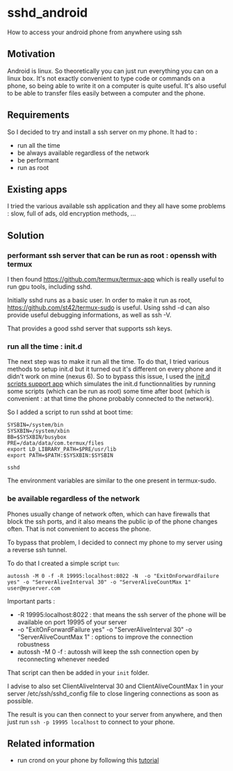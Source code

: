 # sshd_android
How to access your android phone from anywhere using ssh

## Motivation

Android is linux. So theoretically you can just run everything you can on a linux box.
It's not exactly convenient to type code or commands on a phone, so being able to write it on a computer is quite useful.
It's also useful to be able to transfer files easily between a computer and the phone.

## Requirements

So I decided to try and install a ssh server on my phone. It had to :
* run all the time
* be always available regardless of the network
* be performant
* run as root

## Existing apps
I tried the various available ssh application and they all have some problems : slow, full of ads, old encryption methods, ...

## Solution

### performant ssh server that can be run as root : openssh with termux

I then found https://github.com/termux/termux-app which is really useful to run gpu tools, including sshd.

Initially sshd runs as a basic user. In order to make it run as root, https://github.com/st42/termux-sudo is useful.
Using sshd -d can also provide useful debugging informations, as well as ssh -V.

That provides a good sshd server that supports ssh keys.

### run all the time : init.d

The next step was to make it run all the time. To do that, I tried various methods to setup init.d but it turned out it's different on every phone and it didn't work on mine (nexus 6). So to bypass this issue, I used the [init.d scripts support app](https://play.google.com/store/apps/details?id=com.ryosoftware.initd&hl=en) which simulates the init.d functionnalities by running some scripts (which can be run as root) some time after boot (which is convenient : at that time the phone probably connected to the network).

So I added a script to run sshd at boot time:
```
SYSBIN=/system/bin
SYSXBIN=/system/xbin
BB=$SYSXBIN/busybox
PRE=/data/data/com.termux/files
export LD_LIBRARY_PATH=$PRE/usr/lib
export PATH=$PATH:$SYSXBIN:$SYSBIN

sshd
```

The environment variables are similar to the one present in termux-sudo.

### be available regardless of the network

Phones usually change of network often, which can have firewalls that block the ssh ports, and it also means the public ip of the phone changes often. That is not convenient to access the phone.

To bypass that problem, I decided to connect my phone to my server using a reverse ssh tunnel.

To do that I created a simple script `tun`:
```
autossh -M 0 -f -R 19995:localhost:8022 -N  -o "ExitOnForwardFailure yes" -o "ServerAliveInterval 30" -o "ServerAliveCountMax 1" user@myserver.com
```

Important parts :
* -R 19995:localhost:8022 : that means the ssh server of the phone will be available on port 19995 of your server
* -o "ExitOnForwardFailure yes" -o "ServerAliveInterval 30" -o "ServerAliveCountMax 1" : options to improve the connection robustness
* autossh -M 0 -f : autossh will keep the ssh connection open by reconnecting whenever needed

That script can then be added in your `init` folder.

I advise to also set ClientAliveInterval 30 and ClientAliveCountMax 1 in your server /etc/ssh/sshd_config file to close lingering connections as soon as possible.

The result is you can then connect to your server from anywhere, and then just run `ssh -p 19995 localhost` to connect to your phone.

## Related information

* run crond on your phone by following this [tutorial](http://www.imoseyon.com/2011/02/cron-on-android-is-awesome.html) 
